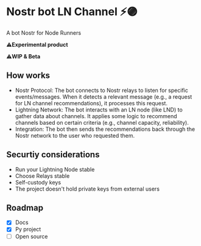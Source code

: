 # Nostr bot LN Channel ⚡🟣

A bot Nostr for Node Runners 

⚠️**Experimental product**

⚠️**WIP & Beta**

## How works 

- Nostr Protocol: The bot connects to Nostr relays to listen for specific events/messages. When it detects a relevant message (e.g., a request for LN channel recommendations), it processes this request.
- Lightning Network: The bot interacts with an LN node (like LND) to gather data about channels. It applies some logic to recommend channels based on certain criteria (e.g., channel capacity, reliability).
- Integration: The bot then sends the recommendations back through the Nostr network to the user who requested them.

## Securtiy considerations

- Run your Lightning Node stable
- Choose Relays stable
- Self-custody keys
- The project doesn't hold private keys from external users
  
## Roadmap 

- [x] Docs
- [x] Py project
- [ ] Open source 
